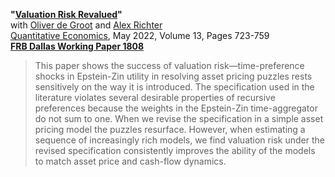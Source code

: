 **"[Valuation Risk Revalued](DRT_ValuationRisk.pdf)"**  
with [Oliver de Groot](https://sites.google.com/site/oliverdegroot/) and [Alex Richter](http://www.alexrichterecon.com/)  
[Quantitative Economics](https://doi.org/10.3982/QE1779), May 2022, Volume 13, Pages 723-759  
**[FRB Dallas Working Paper 1808](https://doi.org/10.24149/wp1808r1)**

> This paper shows the success of valuation risk—time-preference shocks in Epstein-Zin utility in resolving asset pricing puzzles rests sensitively on the way it is introduced. The specification used in the literature violates several desirable properties of recursive preferences because the weights in the Epstein-Zin time-aggregator do not sum to one. When we revise the specification in a simple asset pricing model the puzzles resurface. However, when estimating a sequence of increasingly rich models, we find valuation risk under the revised specification consistently improves the ability of the models to match asset price and cash-flow dynamics.